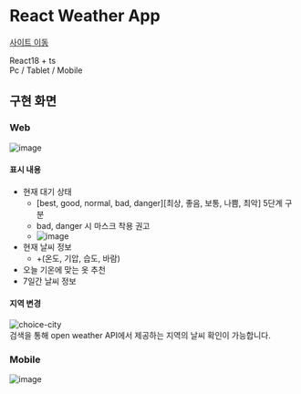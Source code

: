 # React Weather App
[사이트 이동](https://jyeon-weather.netlify.app/)

React18 + ts<br />
Pc / Tablet / Mobile

## 구현 화면
### Web
![image](https://github.com/doryJyeon/react-weather-app/assets/125242321/2b4beafc-2cfc-4246-8fb6-9a2f2909995b)

#### 표시 내용
* 현재 대기 상태
  * [best, good, normal, bad, danger][최상, 좋음, 보통, 나쁨, 최악] 5단계 구분
  * bad, danger 시 마스크 착용 권고
  * ![image](https://github.com/doryJyeon/react-weather-app/assets/125242321/e9545d1b-0eef-425b-8c00-3d1e3115a88b)
* 현재 날씨 정보
  * +(온도, 기압, 습도, 바람)
* 오늘 기온에 맞는 옷 추천
* 7일간 날씨 정보

#### 지역 변경
![choice-city](https://github.com/user-attachments/assets/c0e4a68c-24cb-41b0-a663-1284b8e250da)<br />
검색을 통해 open weather API에서 제공하는 지역의 날씨 확인이 가능합니다.

### Mobile
![image](https://github.com/doryJyeon/react-weather-app/assets/125242321/a5aebeae-5265-4875-adba-09bd36629050)
